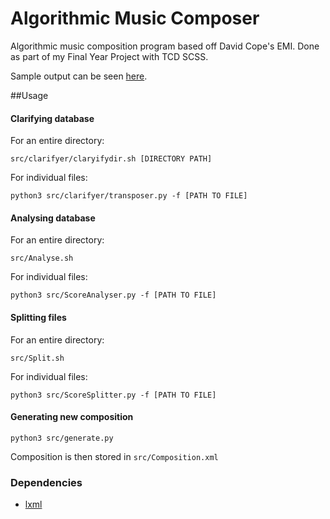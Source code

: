 # Algorithmic Music Composer
Algorithmic music composition program based off David Cope's EMI. Done as part of my Final Year Project with TCD SCSS.

Sample output can be seen [here](http://ohjann.netsoc.ie/music/FYP).

##Usage

#### Clarifying database
For an entire directory:
	
	src/clarifyer/claryifydir.sh [DIRECTORY PATH]
For individual files:
	
	python3 src/clarifyer/transposer.py -f [PATH TO FILE]
	
#### Analysing database
For an entire directory:

	src/Analyse.sh
	
For individual files:

	python3 src/ScoreAnalyser.py -f [PATH TO FILE]

#### Splitting files
For an entire directory: 

	src/Split.sh
	
For individual files:

	python3 src/ScoreSplitter.py -f [PATH TO FILE]

#### Generating new composition
	python3 src/generate.py
	
Composition is then stored in `src/Composition.xml`

### Dependencies
- [lxml](http://lxml.de/)
